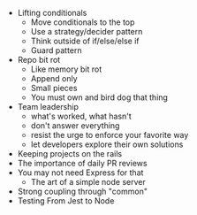 - Lifting conditionals
  - Move conditionals to the top
  - Use a strategy/decider pattern
  - Think outside of if/else/else if
  - Guard pattern
- Repo bit rot
  - Like memory bit rot
  - Append only
  - Small pieces
  - You must own and bird dog that thing
- Team leadership 
  - what's worked, what hasn't
  - don't answer everything
  - resist the urge to enforce your favorite way
  - let developers explore their own solutions
- Keeping projects on the rails
- The importance of daily PR reviews
- You may not need Express for that
  - The art of a simple node server
- Strong coupling through "common"
- Testing From Jest to Node
